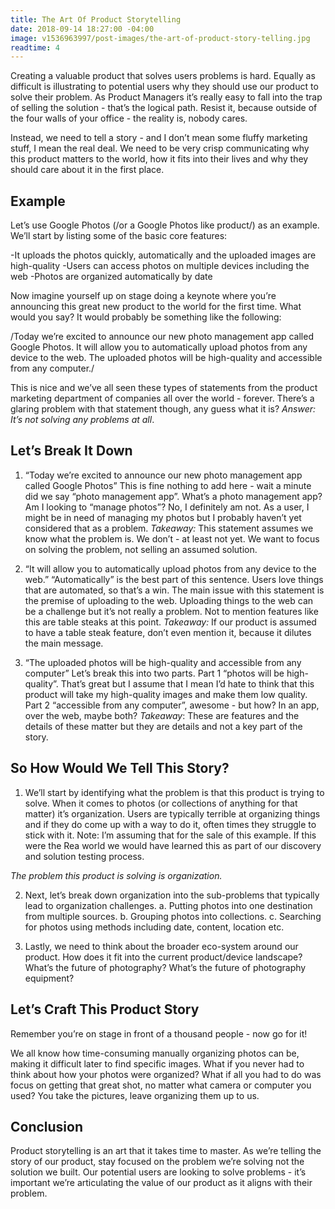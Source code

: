 ```yaml
---
title: The Art Of Product Storytelling
date: 2018-09-14 18:27:00 -04:00
image: v1536963997/post-images/the-art-of-product-story-telling.jpg
readtime: 4
---
```


Creating a valuable product that solves users problems is hard. Equally as difficult is illustrating to potential users why they should use our product to solve their problem. As Product Managers it’s really easy to fall into the trap of selling the solution - that’s the logical path. Resist it, because outside of the four walls of your office - the reality is, nobody cares.

Instead, we need to tell a story - and I don’t mean some fluffy marketing stuff, I mean the real deal. We need to be very crisp communicating why this product matters to the world, how it fits into their lives and why they should care about it in the first place.

## Example
Let’s use Google Photos (/or a Google Photos like product/) as an example. We’ll start by listing some of the basic core features:

-It uploads the photos quickly, automatically and the uploaded images are high-quality
-Users can access photos on multiple devices including the web
-Photos are organized automatically by date

Now imagine yourself up on stage doing a keynote where you’re announcing this great new product to the world for the first time. What would you say? It would probably be something like the following:

/Today we’re excited to announce our new photo management app called Google Photos. It will allow you to automatically upload photos from any device to the web. The uploaded photos will be high-quality and accessible from any computer./

This is nice and we’ve all seen these types of statements from the product marketing department of companies all over the world - forever. There’s a glaring problem with that statement though, any guess what it is? *Answer: It’s not solving any problems at all*.

## Let’s Break It Down
1. “Today we’re excited to announce our new photo management app called Google Photos”
This is fine nothing to add here - wait a minute did we say “photo management app”. What’s a photo management app? Am I looking to “manage photos”? No, I definitely am not. As a user, I might be in need of managing my photos but I probably haven’t yet considered that as a problem.
*Takeaway:* This statement assumes we know what the problem is. We don’t - at least not yet. We want to focus on solving the problem, not selling an assumed solution.

2. “It will allow you to automatically upload photos from any device to the web.”
“Automatically” is the best part of this sentence. Users love things that are automated, so that’s a win. The main issue with this statement is the premise of uploading to the web. Uploading things to the web can be a challenge but it’s not really a problem. Not to mention features like this are table steaks at this point.
*Takeaway:* If our product is assumed to have a table steak feature, don’t even mention it, because it dilutes the main message.

3. “The uploaded photos will be high-quality and accessible from any computer”
Let’s break this into two parts. Part 1 “photos will be high-quality”. That’s great but I assume that I mean I’d hate to think that this product will take my high-quality images and make them low quality. Part 2 “accessible from any computer”, awesome - but how? In an app, over the web, maybe both?
*Takeaway*: These are features and the details of these matter but they are details and not a key part of the story.


## So How Would We Tell This Story?
1. We’ll start by identifying what the problem is that this product is trying to solve. When it comes to photos (or collections of anything for that matter) it’s organization. Users are typically terrible at organizing things and if they do come up with a way to do it, often times they struggle to stick with it. Note: I’m assuming that for the sale of this example. If this were the Rea world we would have learned this as part of our discovery and solution testing process.

*The problem this product is solving is organization.*

2. Next, let’s break down organization into the sub-problems that typically lead to organization challenges.
a. Putting photos into one destination from multiple sources.
b. Grouping photos into collections.
c. Searching for photos using methods including date, content, location etc.

3. Lastly, we need to think about the broader eco-system around our product. How does it fit into the current product/device landscape? What’s the future of photography? What’s the future of photography equipment?

## Let’s Craft This Product Story
Remember you’re on stage in front of a thousand people - now go for it!

We all know how time-consuming manually organizing photos can be, making it difficult later to find specific images. What if you never had to think about how your photos were organized? What if all you had to do was focus on getting that great shot, no matter what camera or computer you used? You take the pictures, leave organizing them up to us.

## Conclusion
Product storytelling is an art that it takes time to master. As we’re telling the story of our product, stay focused on the problem we’re solving not the solution we built. Our potential users are looking to solve problems - it’s important we’re articulating the value of our product as it aligns with their problem.
